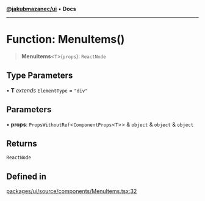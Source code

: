 [**@jakubmazanec/ui**](../README.md) • **Docs**

---

# Function: MenuItems()

> **MenuItems**\<`T`\>(`props`): `ReactNode`

## Type Parameters

• **T** _extends_ `ElementType` = `"div"`

## Parameters

• **props**: `PropsWithoutRef`\<`ComponentProps`\<`T`\>\> & `object` & `object` & `object`

## Returns

`ReactNode`

## Defined in

[packages/ui/source/components/MenuItems.tsx:32](https://github.com/jakubmazanec/tools/blob/6ed2cc9bf798455a62cfc34def34fef748169fa2/packages/ui/source/components/MenuItems.tsx#L32)
